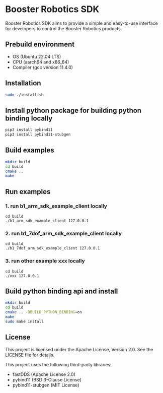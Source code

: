 # Booster Robotics SDK
Booster Robotics SDK aims to provide a simple and easy-to-use interface for developers to control the Booster Robotics products. 

## Prebuild environment
* OS  (Ubuntu 22.04 LTS)  
* CPU  (aarch64 and x86_64)   
* Compiler  (gcc version 11.4.0) 

## Installation
```bash
sudo ./install.sh
```

## Install python package for building python binding locally
```bash
pip3 install pybind11
pip3 install pybind11-stubgen
```

## Build examples
```bash
mkdir build
cd build
cmake ..
make
```

## Run examples
### 1. run b1_arm_sdk_example_client locally
```
cd build
./b1_arm_sdk_example_client 127.0.0.1
```
### 2. run b1_7dof_arm_sdk_example_client locally
```
cd build
./b1_7dof_arm_sdk_example_client 127.0.0.1
```
### 3. run other example xxx locally
```
cd build
./xxx 127.0.0.1
```

## Build python binding api and install
```bash
mkdir build
cd build
cmake .. -DBUILD_PYTHON_BINDING=on
make
sudo make install
```

## License

This project is licensed under the Apache License, Version 2.0. See the LICENSE file for details.

This project uses the following third-party libraries:
- fastDDS (Apache License 2.0)
- pybind11 (BSD 3-Clause License)
- pybind11-stubgen (MIT License)